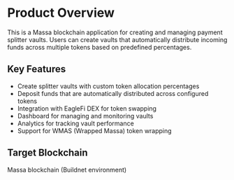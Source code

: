 # Product Overview

This is a Massa blockchain application for creating and managing payment splitter vaults. Users can create vaults that automatically distribute incoming funds across multiple tokens based on predefined percentages.

## Key Features

- Create splitter vaults with custom token allocation percentages
- Deposit funds that are automatically distributed across configured tokens
- Integration with EagleFi DEX for token swapping
- Dashboard for managing and monitoring vaults
- Analytics for tracking vault performance
- Support for WMAS (Wrapped Massa) token wrapping

## Target Blockchain

Massa blockchain (Buildnet environment)
